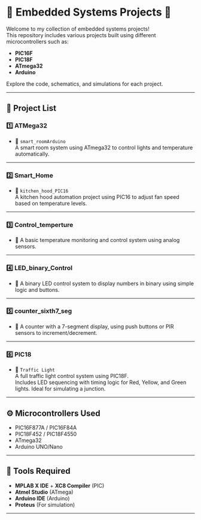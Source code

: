 
# 🔌 Embedded Systems Projects 🚀

Welcome to my collection of embedded systems projects!  
This repository includes various projects built using different microcontrollers such as:
- **PIC16F**
- **PIC18F**
- **ATmega32**
- **Arduino**

Explore the code, schematics, and simulations for each project.

---

## 📁 Project List

### 1️⃣ **ATMega32**
- 🔹 `smart_roomArduino`  
  A smart room system using ATmega32 to control lights and temperature automatically.

---

### 2️⃣ **Smart_Home**
- 🔹 `kitchen_hood_PIC16`  
  A kitchen hood automation project using PIC16 to adjust fan speed based on temperature levels.

---

### 3️⃣ **Control_temperture**
- 🔹 A basic temperature monitoring and control system using analog sensors.

---

### 4️⃣ **LED_binary_Control**
- 🔹 A binary LED control system to display numbers in binary using simple logic and buttons.

---

### 5️⃣ **counter_sixth7_seg**
- 🔹 A counter with a 7-segment display, using push buttons or PIR sensors to increment/decrement.

---

### 6️⃣ **PIC18**
- 🔹 `Traffic Light`  
  A full traffic light control system using PIC18F.  
  Includes LED sequencing with timing logic for Red, Yellow, and Green lights. Ideal for simulating a junction.

---

## ⚙️ Microcontrollers Used
- PIC16F877A / PIC16F84A
- PIC18F452 / PIC18F4550
- ATmega32
- Arduino UNO/Nano

---

## 🔧 Tools Required
- **MPLAB X IDE** + **XC8 Compiler** (PIC)
- **Atmel Studio** (ATmega)
- **Arduino IDE** (Arduino)
- **Proteus** (For simulation)

---


